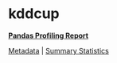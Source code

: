 # kddcup

[**Pandas Profiling Report**](https://epistasislab.github.io/penn-ml-benchmarks/profile/kddcup.html)

[Metadata](metadata.yaml) | [Summary Statistics](summary_stats.csv)

